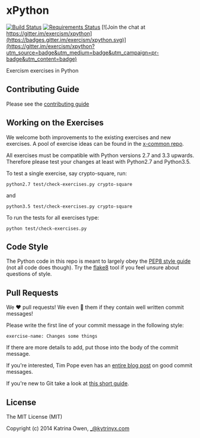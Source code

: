 # xPython

[![Build Status](https://travis-ci.org/exercism/xpython.png?branch=master)](https://travis-ci.org/exercism/xpython) [![Requirements Status](https://requires.io/github/exercism/xpython/requirements.svg?branch=master)](https://requires.io/github/exercism/xpython/requirements/?branch=master)
[![Join the chat at https://gitter.im/exercism/xpython](https://badges.gitter.im/exercism/xpython.svg)](https://gitter.im/exercism/xpython?utm_source=badge&utm_medium=badge&utm_campaign=pr-badge&utm_content=badge)

Exercism exercises in Python

## Contributing Guide

Please see the [contributing guide](https://github.com/exercism/x-api/blob/master/CONTRIBUTING.md#the-exercise-data)

## Working on the Exercises

We welcome both improvements to the existing exercises and new exercises.
A pool of exercise ideas can be found in the [x-common repo](https://github.com/exercism/x-common).

All exercises must be compatible with Python versions 2.7 and 3.3 upwards.
Therefore please test your changes at least with Python2.7 and Python3.5.

To test a single exercise, say crypto-square, run:
```
python2.7 test/check-exercises.py crypto-square
```
and
```
python3.5 test/check-exercises.py crypto-square
```

To run the tests for all exercises type:
```
python test/check-exercises.py
```

## Code Style

The Python code in this repo is meant to largely obey the [PEP8 style guide](https://www.python.org/dev/peps/pep-0008/) (not all code does though).
Try the [flake8](http://flake8.readthedocs.org/en/latest/) tool if you feel unsure about questions of style.

## Pull Requests

We :heart: pull requests! 
We even :sparkling_heart: them if they contain well written commit messages!

Please write the first line of your commit message in the following style:

```exercise-name: Changes some things``` 

If there are more details to add, put those into the body of the commit message.

If you're interested, Tim Pope even has an [entire blog post](http://tbaggery.com/2008/04/19/a-note-about-git-commit-messages.html) on good commit messages.

If you're new to Git take a look at [this short guide](https://github.com/exercism/x-common/blob/master/CONTRIBUTING.md#git-basics).

## License

The MIT License (MIT)

Copyright (c) 2014 Katrina Owen, _@kytrinyx.com
